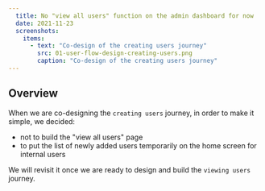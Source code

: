```yaml
---
  title: No "view all users" function on the admin dashboard for now
  date: 2021-11-23
  screenshots:
    items:
      - text: "Co-design of the creating users journey"
        src: 01-user-flow-design-creating-users.png
        caption: "Co-design of the creating users journey"
---
```


## Overview

When we are co-designing the `creating users` journey, in order to make it simple, we decided:
* not to build the "view all users" page
* to put the list of newly added users temporarily on the home screen for internal users

We will revisit it once we are ready to design and build the `viewing users` journey.

